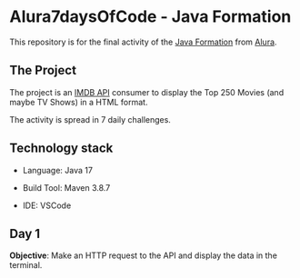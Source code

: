 # Alura7daysOfCode - Java Formation

This repository is for the final activity of the [Java Formation](https://cursos.alura.com.br/formacao-java) from [Alura](https://www.alura.com.br/).


## The Project

The project is an [IMDB API](https://imdb-api.com/api) consumer to display the Top 250 Movies (and maybe TV Shows) in a HTML format.

The activity is spread in 7 daily challenges.

## Technology stack

* Language: Java 17

* Build Tool: Maven 3.8.7

* IDE: VSCode

## Day 1

__Objective__: Make an HTTP request to the API and display the data in the terminal.